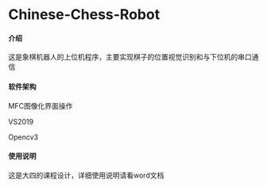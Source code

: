 #  Chinese-Chess-Robot

#### 介绍

这是象棋机器人的上位机程序，主要实现棋子的位置视觉识别和与下位机的串口通信

#### 软件架构

MFC图像化界面操作

VS2019

Opencv3

#### 使用说明

这是大四的课程设计，详细使用说明请看word文档